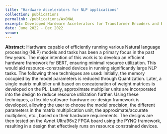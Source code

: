 ```yaml
---
title: "Hardware Accelerators for NLP applications"
collection: publications
permalink: /publications/AxONAL
excerpt: Developed Hardware Accelerators for Transformer Encoders and BERT models to perform various Natural Language Processing tasks with focus on resource constrained devices.
date: June 2022 - Dec 2022
venue:
---
```


**Abstract:**
Hardware capable of efficiently running various Natural language processing (NLP) models and tasks has been a primary focus in the past few years. The major intention of this work is to develop an efficient hardware framework for BERT, ensuring minimal resource utilization. This would aid resource-constrained devices in running significantly large NLP tasks. The following three techniques are used: Initially, the memory occupied by the model parameters is reduced through Quantization. Later, a single matrix multiplier unit based on concatenation of weight matrices is developed on the PL. Lastly, approximate multiplier units are incorporated into the design to reduce resource utilization further. Using these techniques, a flexible software-hardware co-design framework is developed, allowing the user to choose the model precision, the different parameters in the matrix multiplication unit, the approximate/accurate multipliers, etc., based on their hardware requirements. The designs are then tested on the Avnet Ultra96v2 FPGA board using the PYNQ framework, resulting in a design that effectively runs on resource constrained devices.

